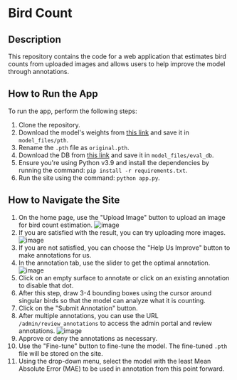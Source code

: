 # Bird Count

## Description

This repository contains the code for a web application that estimates bird counts from uploaded images and allows users to help improve the model through annotations.

## How to Run the App

To run the app, perform the following steps:

1. Clone the repository.
2. Download the model's weights from [this link](https://drive.google.com/file/d/1CzYyiYqLshMdqJ9ZPFJyIzXBa7uFUIYZ/view) and save it in `model_files/pth`.
3. Rename the `.pth` file as `original.pth`.
4. Download the DB from [this link](https://example.com/db) and save it in `model_files/eval_db`.
5. Ensure you're using Python v3.9 and install the dependencies by running the command: `pip install -r requirements.txt`.
6. Run the site using the command: `python app.py`.

## How to Navigate the Site

1. On the home page, use the "Upload Image" button to upload an image for bird count estimation.
![image](https://github.com/kushiluv/BirdCountSite/assets/88649199/faa4d919-7e1a-468d-8667-c73b4b7e53a1)
2. If you are satisfied with the result, you can try uploading more images.
![image](https://github.com/kushiluv/BirdCountSite/assets/88649199/57248e41-4cd5-4196-8d28-470ad775d07c)
3. If you are not satisfied, you can choose the "Help Us Improve" button to make annotations for us.
4. In the annotation tab, use the slider to get the optimal annotation.
![image](https://github.com/kushiluv/BirdCountSite/assets/88649199/43d11b0a-6914-4b06-b809-93941ec853f6)
5. Click on an empty surface to annotate or click on an existing annotation to disable that dot.
6. After this step, draw 3-4 bounding boxes using the cursor around singular birds so that the model can analyze what it is counting.
7. Click on the "Submit Annotation" button.
8. After multiple annotations, you can use the URL `/admin/review_annotations` to access the admin portal and review annotations.
![image](https://github.com/kushiluv/BirdCountSite/assets/88649199/657a9101-5c4a-44b5-95ce-498f8d92c3e9)
9. Approve or deny the annotations as necessary.
10. Use the "Fine-tune" button to fine-tune the model. The fine-tuned `.pth` file will be stored on the site.
11. Using the drop-down menu, select the model with the least Mean Absolute Error (MAE) to be used in annotation from this point forward.
